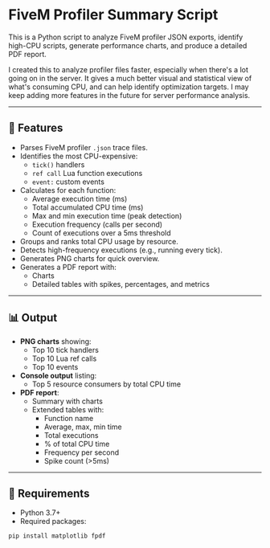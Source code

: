 # FiveM Profiler Summary Script

This is a Python script to analyze FiveM profiler JSON exports, identify high-CPU scripts, generate performance charts, and produce a detailed PDF report.

I created this to analyze profiler files faster, especially when there's a lot going on in the server. It gives a much better visual and statistical view of what's consuming CPU, and can help identify optimization targets. I may keep adding more features in the future for server performance analysis.

---

## 🚀 Features

- Parses FiveM profiler `.json` trace files.
- Identifies the most CPU-expensive:
  - `tick()` handlers
  - `ref call` Lua function executions
  - `event:` custom events
- Calculates for each function:
  - Average execution time (ms)
  - Total accumulated CPU time (ms)
  - Max and min execution time (peak detection)
  - Execution frequency (calls per second)
  - Count of executions over a 5ms threshold
- Groups and ranks total CPU usage by resource.
- Detects high-frequency executions (e.g., running every tick).
- Generates PNG charts for quick overview.
- Generates a PDF report with:
  - Charts
  - Detailed tables with spikes, percentages, and metrics

---

## 📊 Output

- **PNG charts** showing:
  - Top 10 tick handlers
  - Top 10 Lua ref calls
  - Top 10 events
- **Console output** listing:
  - Top 5 resource consumers by total CPU time
- **PDF report**:
  - Summary with charts
  - Extended tables with:
    - Function name
    - Average, max, min time
    - Total executions
    - % of total CPU time
    - Frequency per second
    - Spike count (>5ms)

---

## 🧰 Requirements

- Python 3.7+
- Required packages:

```bash
pip install matplotlib fpdf
